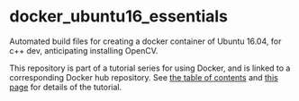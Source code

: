 # docker_ubuntu16_essentials
Automated build files for creating a docker container of Ubuntu 16.04, for c++ dev, anticipating installing OpenCV.

This repository is part of a tutorial series for using Docker, and is linked to a corresponding Docker hub repository. See [the table of contents](https://amytabb.com/tips/#docker-tutorial) and [this page](https://amytabb.com/ts/2018_07_28/) for details of the tutorial.
